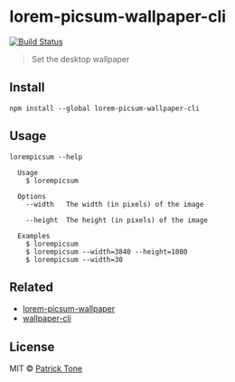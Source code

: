 # lorem-picsum-wallpaper-cli

[![Build Status](https://travis-ci.org/the-pat/lorem-picsum-wallpaper-cli.svg?branch=master)](https://travis-ci.org/the-pat/lorem-picsum-wallpaper-cli)

> Set the desktop wallpaper

## Install

```
npm install --global lorem-picsum-wallpaper-cli
```

## Usage

```
lorempicsum --help

  Usage
    $ lorempicsum
  
  Options
    --width   The width (in pixels) of the image
    
    --height  The height (in pixels) of the image
  
  Examples
    $ lorempicsum
    $ lorempicsum --width=3840 --height=1080
    $ lorempicsum --width=30
```

## Related

- [lorem-picsum-wallpaper](https://github.com/the-pat/lorem-picsum-wallpaper)
- [wallpaper-cli](https://github.com/sindresorhus/wallpaper-cli)

## License

MIT © [Patrick Tone](https://patrickt.one)
